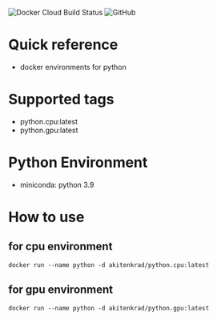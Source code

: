 <img alt="Docker Cloud Build Status" src="https://img.shields.io/docker/cloud/build/akitenkrad/python.cpu?style=for-the-badge"> <img alt="GitHub" src="https://img.shields.io/github/license/akitenkrad/docker-python?style=for-the-badge">

# Quick reference
- docker environments for python

# Supported tags
- python.cpu:latest
- python.gpu:latest

# Python Environment
- miniconda: python 3.9

# How to use

## for cpu environment

```
docker run --name python -d akitenkrad/python.cpu:latest
```

## for gpu environment
```
docker run --name python -d akitenkrad/python.gpu:latest
```

